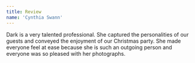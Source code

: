 ```yaml
---
title: Review
name: 'Cynthia Swann'
---
```


Dark is a very talented professional. She captured the personalities of our guests and conveyed the enjoyment of our Christmas party. She made everyone feel at ease because she is such an outgoing person and everyone was so pleased with her photographs.
